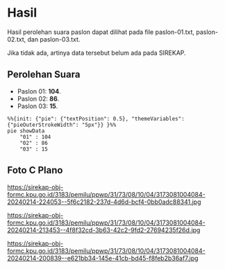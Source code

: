 # Hasil

Hasil perolehan suara paslon dapat dilihat pada file paslon-01.txt, paslon-02.txt, dan paslon-03.txt.

Jika tidak ada, artinya data tersebut belum ada pada SIREKAP.

## Perolehan Suara

 * Paslon 01: **104**.
 * Paslon 02: **86**.
 * Paslon 03: **15**.

```mermaid
%%{init: {"pie": {"textPosition": 0.5}, "themeVariables": {"pieOuterStrokeWidth": "5px"}} }%%
pie showData
    "01" : 104
    "02" : 86
    "03" : 15
```
## Foto C Plano

https://sirekap-obj-formc.kpu.go.id/3183/pemilu/ppwp/31/73/08/10/04/3173081004084-20240214-224053--5f6c2182-237d-4d6d-bcf4-0bb0adc88341.jpg

https://sirekap-obj-formc.kpu.go.id/3183/pemilu/ppwp/31/73/08/10/04/3173081004084-20240214-213453--4f8f32cd-3b63-42c2-9fd2-27694235f26d.jpg

https://sirekap-obj-formc.kpu.go.id/3183/pemilu/ppwp/31/73/08/10/04/3173081004084-20240214-200839--e621bb34-145e-41cb-bd45-f8feb2b36af7.jpg
